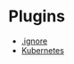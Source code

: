 # Plugins

* [.ignore](https://plugins.jetbrains.com/plugin/7495--ignore)
* [Kubernetes](https://plugins.jetbrains.com/plugin/10485-kubernetes)
